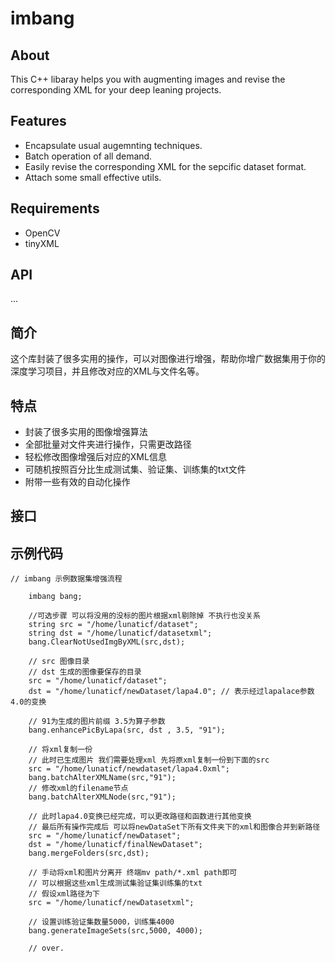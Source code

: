 # imbang

## About
This C++ libaray helps you with augmenting images and revise the corresponding XML for your deep leaning projects.

## Features
* Encapsulate usual augemnting techniques.
* Batch operation of all demand.
* Easily revise the corresponding XML for the sepcific dataset format.
* Attach some small effective utils.

## Requirements
* OpenCV
* tinyXML

## API
...


## 简介
这个库封装了很多实用的操作，可以对图像进行增强，帮助你增广数据集用于你的深度学习项目，并且修改对应的XML与文件名等。

## 特点
* 封装了很多实用的图像增强算法
* 全部批量对文件夹进行操作，只需更改路径
* 轻松修改图像增强后对应的XML信息
* 可随机按照百分比生成测试集、验证集、训练集的txt文件
* 附带一些有效的自动化操作

## 接口


## 示例代码
```
// imbang 示例数据集增强流程

    imbang bang;

    //可选步骤 可以将没用的没标的图片根据xml剔除掉 不执行也没关系
    string src = "/home/lunaticf/dataset";
    string dst = "/home/lunaticf/datasetxml";
    bang.ClearNotUsedImgByXML(src,dst);

    // src 图像目录
    // dst 生成的图像要保存的目录
    src = "/home/lunaticf/dataset";
    dst = "/home/lunaticf/newDataset/lapa4.0"; // 表示经过lapalace参数4.0的变换

    // 91为生成的图片前缀 3.5为算子参数
    bang.enhancePicByLapa(src, dst , 3.5, "91");

    // 将xml复制一份
    // 此时已生成图片 我们需要处理xml 先将原xml复制一份到下面的src
    src = "/home/lunaticf/newdataset/lapa4.0xml";
    bang.batchAlterXMLName(src,"91");
    // 修改xml的filename节点
    bang.batchAlterXMLNode(src,"91");

    // 此时lapa4.0变换已经完成，可以更改路径和函数进行其他变换
    // 最后所有操作完成后 可以将newDataSet下所有文件夹下的xml和图像合并到新路径
    src = "/home/lunaticf/newDataset";
    dst = "/home/lunaticf/finalNewDataset";
    bang.mergeFolders(src,dst);

    // 手动将xml和图片分离开 终端mv path/*.xml path即可
    // 可以根据这些xml生成测试集验证集训练集的txt
    // 假设xml路径为下
    src = "/home/lunaticf/newDatasetxml";

    // 设置训练验证集数量5000，训练集4000
    bang.generateImageSets(src,5000, 4000);

    // over.
```






